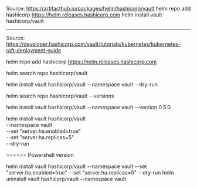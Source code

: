 Source: https://artifacthub.io/packages/helm/hashicorp/vault
helm repo add hashicorp https://helm.releases.hashicorp.com
helm install vault hashicorp/vault
______________________________________________________________________________________________
Source:
https://developer.hashicorp.com/vault/tutorials/kubernetes/kubernetes-raft-deployment-guide

helm repo add hashicorp https://helm.releases.hashicorp.com

helm search repo hashicorp/vault

helm install vault hashicorp/vault --namespace vault --dry-run


helm search repo hashicorp/vault --versions

helm install vault hashicorp/vault --namespace vault --version 0.5.0


helm install vault hashicorp/vault \
    --namespace vault \
    --set "server.ha.enabled=true" \
    --set "server.ha.replicas=5" \
    --dry-run

====== Powershell version

helm install vault hashicorp/vault --namespace vault --set "server.ha.enabled=true"  --set "server.ha.replicas=5" --dry-run
helm uninstall vault hashicorp/vault --namespace vault 

    